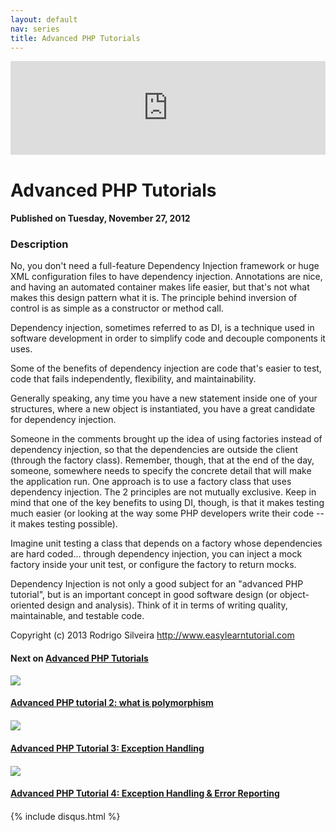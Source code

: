 ```yaml
---
layout: default
nav: series
title: Advanced PHP Tutorials
---
```


<div class="container">
    <div class="row mt grid">
        <div class="mt"></div>
        <div class="row" style="margin-bottom: 20px;">
            <div class="col-sm-push-1 col-sm-10 col-md-push-2 col-md-8">
                <div class="video-container">
                    <iframe width="100%" src="https://www.youtube.com/embed/fKDxVx1nO2w" frameborder="0" allowfullscreen></iframe>
                </div>
            </div>
            <div class="clearfix"></div>
            <div class="col-md-8">
                <h1>Advanced PHP Tutorials</h1>
                <h4>Published on Tuesday, November 27, 2012</h4>
                <h3>Description</h3>
                <p>No, you don't need a full-feature Dependency Injection framework or huge XML configuration files to have dependency injection. Annotations are nice, and having an automated container makes life easier, but that's not what makes this design pattern what it is. The principle behind inversion of control is as simple as a constructor or method call.

 Dependency injection, sometimes referred to as DI, is a technique used in software development in order to simplify code and decouple components it uses.

Some of the benefits of dependency injection are code that's easier to test, code that fails independently, flexibility, and maintainability.

Generally speaking, any time you have a new statement inside one of your structures, where a new object is instantiated, you have a great candidate for dependency injection.

Someone in the comments brought up the idea of using factories instead of dependency injection, so that the dependencies are outside the client (through the factory class). Remember, though, that at the end of the day, someone, somewhere needs to specify the concrete detail that will make the application run. One approach is to use a factory class that uses dependency injection. The 2 principles are not mutually exclusive. Keep in mind that one of the key benefits to using DI, though, is that it makes testing much easier (or looking at the way some PHP developers write their code -- it makes testing possible). 

Imagine unit testing a class that depends on a factory whose dependencies are hard coded... through dependency injection, you can inject a mock factory inside your unit test, or configure the factory to return mocks.

Dependency Injection is not only a good subject for an "advanced PHP tutorial", but is an important concept in good software design (or object-oriented design and analysis). Think of it in terms of writing quality, maintainable, and testable code.

Copyright (c) 2013 Rodrigo Silveira http://www.easylearntutorial.com</p>
            </div>
            <div class="col-md-4">
                <h4>Next on <a href="/series/advanced-php-tutorials">Advanced PHP Tutorials</a></h4><div class="row" style="margin-bottom: 20px">
            <div class="col-md-6">
                <a href="/series/advanced-php-tutorials/advanced-php-tutorial-2-what-is-polymorphism">
                    <img src="/img/blank.gif" data-echo="https://i.ytimg.com/vi/4WK-Q0d2o48/hqdefault.jpg" class="img-responsive" />
                </a>
            </div>
            <div class="col-md-6">
                <h4>
                    <a href="/series/advanced-php-tutorials/advanced-php-tutorial-2-what-is-polymorphism">Advanced PHP tutorial 2: what is polymorphism</a>
                </h4>
            </div>
        </div><div class="row" style="margin-bottom: 20px">
            <div class="col-md-6">
                <a href="/series/advanced-php-tutorials/advanced-php-tutorial-3-exception-handling">
                    <img src="/img/blank.gif" data-echo="https://i.ytimg.com/vi/sPHuhQOxisg/hqdefault.jpg" class="img-responsive" />
                </a>
            </div>
            <div class="col-md-6">
                <h4>
                    <a href="/series/advanced-php-tutorials/advanced-php-tutorial-3-exception-handling">Advanced PHP Tutorial 3: Exception Handling</a>
                </h4>
            </div>
        </div><div class="row" style="margin-bottom: 20px">
            <div class="col-md-6">
                <a href="/series/advanced-php-tutorials/advanced-php-tutorial-4-exception-handling-error-reporting">
                    <img src="/img/blank.gif" data-echo="https://i.ytimg.com/vi/SGrZaGMTZRA/hqdefault.jpg" class="img-responsive" />
                </a>
            </div>
            <div class="col-md-6">
                <h4>
                    <a href="/series/advanced-php-tutorials/advanced-php-tutorial-4-exception-handling-error-reporting">Advanced PHP Tutorial 4: Exception Handling & Error Reporting</a>
                </h4>
            </div>
        </div>
            </div>
            <div class="col-md-8">
                {% include disqus.html %}
            </div>
        </div>
    </div>
    <div class="row mt grid"></div>
</div>
